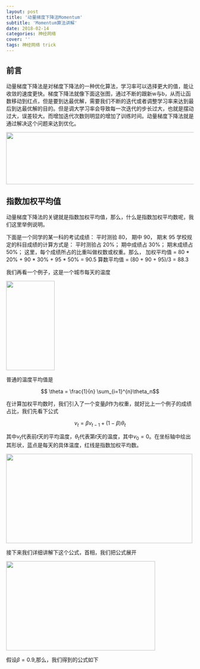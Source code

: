 ```yaml
---
layout: post
title: '动量梯度下降法Momentum'
subtitle: 'Momentum算法讲解'
date: 2018-02-14
categories: 神经网络
cover: ''
tags: 神经网络 trick
---
```



## 前言
动量梯度下降法是对梯度下降法的一种优化算法，学习率可以选择更大的值，能让收敛的速度更快。梯度下降法就像下面这张图，通过不断的跟新w与b，从而让函数移动到红点，但是要到达最优解，需要我们不断的迭代或者调整学习率来达到最后到达最优解的目的。但是调大学习率会导致每一次迭代的步长过大，也就是摆动过大，误差较大。而增加迭代次数则明显的增加了训练时间。动量梯度下降法就是通过解决这个问题来达到优化。

<img src="https://raw.githubusercontent.com/terrifyzhao/terrifyzhao.github.io/master/assets/img/2018-02-14-%E5%8A%A8%E9%87%8F%E6%A2%AF%E5%BA%A6%E4%B8%8B%E9%99%8D%E6%B3%95Momentum/momentum1.jpg" width="630" height="140"/>

## 指数加权平均值
动量梯度下降法的关键就是指数加权平均值，那么，什么是指数加权平均数呢，我们这里举例说明。

下面是一个同学的某一科的考试成绩： 
平时测验 80， 期中 90， 期末 95 
学校规定的科目成绩的计算方式是： 
平时测验占 20%； 
期中成绩占 30%； 
期末成绩占 50%； 
这里，每个成绩所占的比重叫做权数或权重。那么， 
加权平均值 = 80 * 20% + 90 * 30% + 95 * 50% = 90.5 
算数平均值 = (80 + 90 + 95)/3 = 88.3

我们再看一个例子，这是一个城市每天的温度

<img src="https://raw.githubusercontent.com/terrifyzhao/terrifyzhao.github.io/master/assets/img/2018-02-14-%E5%8A%A8%E9%87%8F%E6%A2%AF%E5%BA%A6%E4%B8%8B%E9%99%8D%E6%B3%95Momentum/momentum2.jpg" width="130" height="240"/>

普通的温度平均值是

$$ \theta = \frac{1}{n} \sum_{i=1}^{n}\theta_n$$

在计算加权平均数时，我们引入了一个变量$\beta$作为权重，就好比上一个例子的成绩占比，我们先看下公式

$$ v_t =  \beta v_{t-1} + (1-\beta)\theta_{t}$$

其中$v_t$代表前$t$天的平均温度，$\theta_{t}$代表第$t$天的温度，其中$v_0=0$。在坐标轴中绘出其形状，蓝点是每天的具体温度，红线是指数加权平均数。

<img src="https://raw.githubusercontent.com/terrifyzhao/terrifyzhao.github.io/master/assets/img/2018-02-14-%E5%8A%A8%E9%87%8F%E6%A2%AF%E5%BA%A6%E4%B8%8B%E9%99%8D%E6%B3%95Momentum/momentum3.jpg" width="500" height="240"/>

接下来我们详细讲解下这个公式，首相，我们把公式展开

<img src="https://raw.githubusercontent.com/terrifyzhao/terrifyzhao.github.io/master/assets/img/2018-02-14-%E5%8A%A8%E9%87%8F%E6%A2%AF%E5%BA%A6%E4%B8%8B%E9%99%8D%E6%B3%95Momentum/momentum4.jpg" width="400" height="240"/>

假设$\beta=0.9$,那么，我们得到的公式如下









